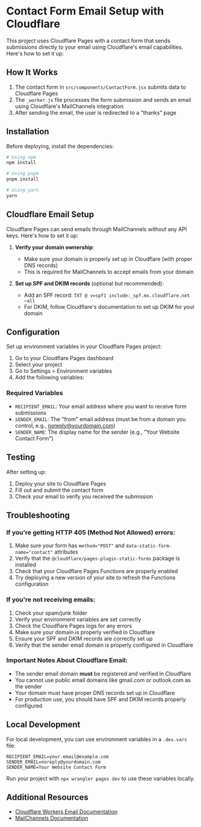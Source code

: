 # Contact Form Email Setup with Cloudflare

This project uses Cloudflare Pages with a contact form that sends submissions directly to your email using Cloudflare's email capabilities. Here's how to set it up:

## How It Works

1. The contact form in `src/components/ContactForm.jsx` submits data to Cloudflare Pages
2. The `_worker.js` file processes the form submission and sends an email using Cloudflare's MailChannels integration
3. After sending the email, the user is redirected to a "thanks" page

## Installation

Before deploying, install the dependencies:

```bash
# Using npm
npm install

# Using pnpm
pnpm install

# Using yarn
yarn
```

## Cloudflare Email Setup

Cloudflare Pages can send emails through MailChannels without any API keys. Here's how to set it up:

1. **Verify your domain ownership**:
   - Make sure your domain is properly set up in Cloudflare (with proper DNS records)
   - This is required for MailChannels to accept emails from your domain

2. **Set up SPF and DKIM records** (optional but recommended):
   - Add an SPF record: `TXT @ v=spf1 include:_spf.mx.cloudflare.net ~all`
   - For DKIM, follow Cloudflare's documentation to set up DKIM for your domain

## Configuration

Set up environment variables in your Cloudflare Pages project:

1. Go to your Cloudflare Pages dashboard
2. Select your project
3. Go to Settings > Environment variables
4. Add the following variables:

### Required Variables

- `RECIPIENT_EMAIL`: Your email address where you want to receive form submissions
- `SENDER_EMAIL`: The "from" email address (must be from a domain you control, e.g., noreply@yourdomain.com)
- `SENDER_NAME`: The display name for the sender (e.g., "Your Website Contact Form")

## Testing

After setting up:

1. Deploy your site to Cloudflare Pages
2. Fill out and submit the contact form
3. Check your email to verify you received the submission

## Troubleshooting

### If you're getting HTTP 405 (Method Not Allowed) errors:

1. Make sure your form has `method="POST"` and `data-static-form-name="contact"` attributes
2. Verify that the `@cloudflare/pages-plugin-static-forms` package is installed
3. Check that your Cloudflare Pages Functions are properly enabled
4. Try deploying a new version of your site to refresh the Functions configuration

### If you're not receiving emails:

1. Check your spam/junk folder
2. Verify your environment variables are set correctly
3. Check the Cloudflare Pages logs for any errors
4. Make sure your domain is properly verified in Cloudflare
5. Ensure your SPF and DKIM records are correctly set up
6. Verify that the sender email domain is properly configured in Cloudflare

### Important Notes About Cloudflare Email:

- The sender email domain **must** be registered and verified in Cloudflare
- You cannot use public email domains like gmail.com or outlook.com as the sender
- Your domain must have proper DNS records set up in Cloudflare
- For production use, you should have SPF and DKIM records properly configured

## Local Development

For local development, you can use environment variables in a `.dev.vars` file:

```
RECIPIENT_EMAIL=your.email@example.com
SENDER_EMAIL=noreply@yourdomain.com
SENDER_NAME=Your Website Contact Form
```

Run your project with `npx wrangler pages dev` to use these variables locally.

## Additional Resources

- [Cloudflare Workers Email Documentation](https://developers.cloudflare.com/email-routing/email-workers/)
- [MailChannels Documentation](https://blog.cloudflare.com/sending-email-from-workers-with-mailchannels/)
